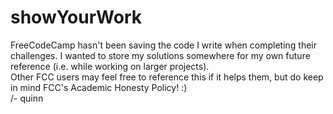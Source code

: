 # showYourWork
FreeCodeCamp hasn't been saving the code I write when completing their challenges. I wanted to store my solutions somewhere for my own future reference (i.e. while working on larger projects).<br>
Other FCC users may feel free to reference this if it helps them, but do keep in mind FCC's Academic Honesty Policy! :)<br>
/- quinn
